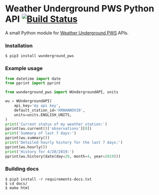 Weather Underground PWS Python API [![Build Status](https://travis-ci.com/MarcoBuster/WUndergroundPWS-API.svg?branch=master)](https://travis-ci.com/MarcoBuster/WUndergroundPWS-API)
==================================

A small Python module for [Weather Underground PWS](https://www.wunderground.com/weatherstation/hardwareandsoftware.asp)
APIs.

### Installation

    $ pip3 install wunderground_pws

### Example usage

```python
from datetime import date
from pprint import pprint

from wunderground_pws import WUndergroundAPI, units

wu = WUndergroundAPI(
    api_key='my api key',
    default_station_id='KMAHANOV10',
    units=units.ENGLISH_UNITS,
)
print('Current status of my weather station:')
pprint(wu.current()['observations'][0])
print('Summary of last 7 days:')
pprint(wu.summary())
print('Detailed hourly history for the last 7 days:')
pprint(wu.hourly())
print('History for 4/20/2019:')
pprint(wu.history(date(day=20, month=4, year=2019)))
```

### Building docs

    $ pip3 install -r requirements-docs.txt
    $ cd docs/
    $ make html
